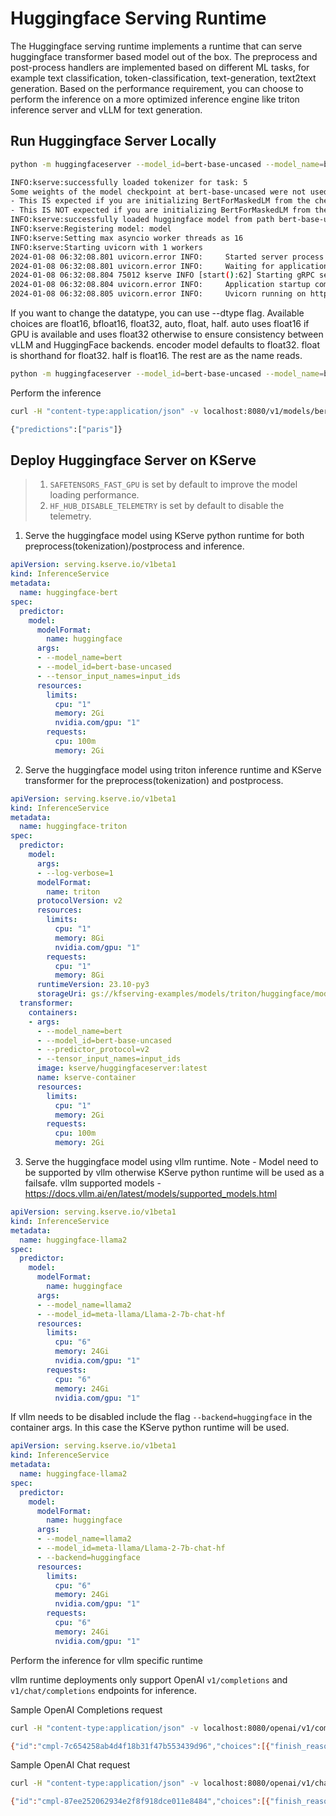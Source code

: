 # Huggingface Serving Runtime

The Huggingface serving runtime implements a runtime that can serve huggingface transformer based model out of the box.
The preprocess and post-process handlers are implemented based on different ML tasks, for example text classification,
token-classification, text-generation, text2text generation. Based on the performance requirement, you can choose to perform
the inference on a more optimized inference engine like triton inference server and vLLM for text generation.


## Run Huggingface Server Locally

```bash
python -m huggingfaceserver --model_id=bert-base-uncased --model_name=bert

INFO:kserve:successfully loaded tokenizer for task: 5
Some weights of the model checkpoint at bert-base-uncased were not used when initializing BertForMaskedLM: ['cls.seq_relationship.weight', 'bert.pooler.dense.bias', 'cls.seq_relationship.bias', 'bert.pooler.dense.weight']
- This IS expected if you are initializing BertForMaskedLM from the checkpoint of a model trained on another task or with another architecture (e.g. initializing a BertForSequenceClassification model from a BertForPreTraining model).
- This IS NOT expected if you are initializing BertForMaskedLM from the checkpoint of a model that you expect to be exactly identical (initializing a BertForSequenceClassification model from a BertForSequenceClassification model).
INFO:kserve:successfully loaded huggingface model from path bert-base-uncased
INFO:kserve:Registering model: model
INFO:kserve:Setting max asyncio worker threads as 16
INFO:kserve:Starting uvicorn with 1 workers
2024-01-08 06:32:08.801 uvicorn.error INFO:     Started server process [75012]
2024-01-08 06:32:08.801 uvicorn.error INFO:     Waiting for application startup.
2024-01-08 06:32:08.804 75012 kserve INFO [start():62] Starting gRPC server on [::]:8081
2024-01-08 06:32:08.804 uvicorn.error INFO:     Application startup complete.
2024-01-08 06:32:08.805 uvicorn.error INFO:     Uvicorn running on http://0.0.0.0:8080 (Press CTRL+C to quit)
```

If you want to change the datatype, you can use --dtype flag. Available choices are float16, bfloat16, float32, auto, float, half.
auto uses float16 if GPU is available and uses float32 otherwise to ensure consistency between vLLM and HuggingFace backends. encoder model defaults to float32. float is shorthand for float32. half is float16. The rest are as the name reads.
```bash
python -m huggingfaceserver --model_id=bert-base-uncased --model_name=bert --dtype=float16
```

Perform the inference

```bash
curl -H "content-type:application/json" -v localhost:8080/v1/models/bert:predict -d '{"instances": ["The capital of france is [MASK]."] }'

{"predictions":["paris"]}
```

## Deploy Huggingface Server on KServe

> 1. `SAFETENSORS_FAST_GPU` is set by default to improve the model loading performance.
> 2. `HF_HUB_DISABLE_TELEMETRY` is set by default to disable the telemetry.

1. Serve the huggingface model using KServe python runtime for both preprocess(tokenization)/postprocess and inference.
```yaml
apiVersion: serving.kserve.io/v1beta1
kind: InferenceService
metadata:
  name: huggingface-bert
spec:
  predictor:
    model:
      modelFormat:
        name: huggingface
      args:
      - --model_name=bert
      - --model_id=bert-base-uncased
      - --tensor_input_names=input_ids
      resources:
        limits:
          cpu: "1"
          memory: 2Gi
          nvidia.com/gpu: "1"
        requests:
          cpu: 100m
          memory: 2Gi
```

2. Serve the huggingface model using triton inference runtime and KServe transformer for the preprocess(tokenization) and postprocess.
```yaml
apiVersion: serving.kserve.io/v1beta1
kind: InferenceService
metadata:
  name: huggingface-triton
spec:
  predictor:
    model:
      args:
      - --log-verbose=1
      modelFormat:
        name: triton
      protocolVersion: v2
      resources:
        limits:
          cpu: "1"
          memory: 8Gi
          nvidia.com/gpu: "1"
        requests:
          cpu: "1"
          memory: 8Gi
      runtimeVersion: 23.10-py3
      storageUri: gs://kfserving-examples/models/triton/huggingface/model_repository
  transformer:
    containers:
    - args:
      - --model_name=bert
      - --model_id=bert-base-uncased
      - --predictor_protocol=v2
      - --tensor_input_names=input_ids
      image: kserve/huggingfaceserver:latest
      name: kserve-container
      resources:
        limits:
          cpu: "1"
          memory: 2Gi
        requests:
          cpu: 100m
          memory: 2Gi
```
3. Serve the huggingface model using vllm runtime. Note - Model need to be supported by vllm otherwise KServe python runtime will be used as a failsafe.
vllm supported models - https://docs.vllm.ai/en/latest/models/supported_models.html 
```yaml
apiVersion: serving.kserve.io/v1beta1
kind: InferenceService
metadata:
  name: huggingface-llama2
spec:
  predictor:
    model:
      modelFormat:
        name: huggingface
      args:
      - --model_name=llama2
      - --model_id=meta-llama/Llama-2-7b-chat-hf
      resources:
        limits:
          cpu: "6"
          memory: 24Gi
          nvidia.com/gpu: "1"
        requests:
          cpu: "6"
          memory: 24Gi
          nvidia.com/gpu: "1"

```

If vllm needs to be disabled include the flag `--backend=huggingface` in the container args. In this case the KServe python runtime will be used.

```yaml
apiVersion: serving.kserve.io/v1beta1
kind: InferenceService
metadata:
  name: huggingface-llama2
spec:
  predictor:
    model:
      modelFormat:
        name: huggingface
      args:
      - --model_name=llama2
      - --model_id=meta-llama/Llama-2-7b-chat-hf
      - --backend=huggingface
      resources:
        limits:
          cpu: "6"
          memory: 24Gi
          nvidia.com/gpu: "1"
        requests:
          cpu: "6"
          memory: 24Gi
          nvidia.com/gpu: "1"
```

Perform the inference for vllm specific runtime

vllm runtime deployments only support OpenAI `v1/completions` and `v1/chat/completions` endpoints for inference.

Sample OpenAI Completions request
```bash
curl -H "content-type:application/json" -v localhost:8080/openai/v1/completions -d '{"model": "gpt2", "prompt": "<prompt>", "stream":false, "max_tokens": 30 }'

{"id":"cmpl-7c654258ab4d4f18b31f47b553439d96","choices":[{"finish_reason":"length","index":0,"logprobs":null,"text":"<generated_text>"}],"created":1715353182,"model":"gpt2","system_fingerprint":null,"object":"text_completion","usage":{"completion_tokens":26,"prompt_tokens":4,"total_tokens":30}}
```

Sample OpenAI Chat request
```bash
curl -H "content-type:application/json" -v localhost:8080/openai/v1/chat/completions -d '{"model": "gpt2", "messages": [{"role": "user","content": "<message>"}], "stream":false }'

{"id":"cmpl-87ee252062934e2f8f918dce011e8484","choices":[{"finish_reason":"length","index":0,"message":{"content":"<generated_response>","tool_calls":null,"role":"assistant","function_call":null},"logprobs":null}],"created":1715353461,"model":"gpt2","system_fingerprint":null,"object":"chat.completion","usage":{"completion_tokens":30,"prompt_tokens":3,"total_tokens":33}}
```
